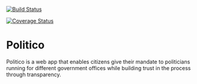 [![Build Status](https://travis-ci.com/nwamugo/politico.svg?branch=ch-unit-tests-endpoints-163505632)](https://travis-ci.com/nwamugo/politico)

[![Coverage Status](https://coveralls.io/repos/github/nwamugo/politico/badge.svg?branch=ch-unit-tests-endpoints-163505632)](https://coveralls.io/github/nwamugo/politico?branch=ch-unit-tests-endpoints-163505632)

# Politico
Politico is a web app that enables citizens give their mandate to politicians running for different government offices while building trust in the process through transparency.
